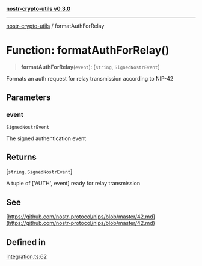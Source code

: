 [**nostr-crypto-utils v0.3.0**](../README.md)

***

[nostr-crypto-utils](../globals.md) / formatAuthForRelay

# Function: formatAuthForRelay()

> **formatAuthForRelay**(`event`): [`string`, `SignedNostrEvent`]

Formats an auth request for relay transmission according to NIP-42

## Parameters

### event

`SignedNostrEvent`

The signed authentication event

## Returns

[`string`, `SignedNostrEvent`]

A tuple of ['AUTH', event] ready for relay transmission

## See

[https://github.com/nostr-protocol/nips/blob/master/42.md](https://github.com/nostr-protocol/nips/blob/master/42.md)

## Defined in

[integration.ts:62](https://github.com/HumanjavaEnterprises/nostr-crypto-utils/blob/0f31137ec103ea3e26d2a80b02d4d406d5a6e0d6/src/integration.ts#L62)
